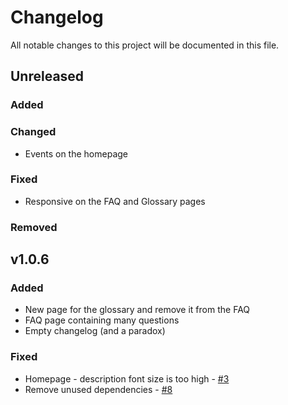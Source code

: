 # Changelog
All notable changes to this project will be documented in this file.

## Unreleased
### Added

### Changed
- Events on the homepage

### Fixed
- Responsive on the FAQ and Glossary pages

### Removed

## v1.0.6
### Added
- New page for the glossary and remove it from the FAQ
- FAQ page containing many questions
- Empty changelog (and a paradox)

### Fixed
- Homepage - description font size is too high - [#3](https://github.com/re7/front/issues/3)
- Remove unused dependencies - [#8](https://github.com/re7/front/issues/8)
